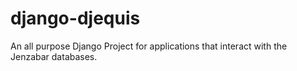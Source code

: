 # django-djequis
An all purpose Django Project for applications that interact with the Jenzabar databases.
